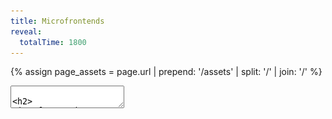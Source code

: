 ```yaml
---
title: Microfrontends
reveal:
  totalTime: 1800
---
```


<!-- Get the assets path, removing the trailing slash -->

{% assign page_assets = page.url | prepend: '/assets' | split: '/' | join: '/' %}

<style>
  .image-container {
    height: 100%;
    display: grid;
    grid-template-columns: repeat(3, 1fr);
    place-items: center;
  }
</style>

<section data-markdown data-separator-vertical="Aside:\n">
<textarea data-template>

<h2>
Microfrontends
<br />
&
<br />
Module Federation
</h2>

Alex Lockhart

---

# Hi 👋

---

<div style="display: grid; grid-template-columns: 1fr 1fr">
  <img src="{{ page_assets }}/amelia-1.jpeg" />
  <img src="{{ page_assets }}/amelia-2.jpeg" />
</div>

Notes:

- And of course, most importantly, my partner and I have a cat named Amelia.

---

## Some Assumptions

- Create React App (CRA) <!-- .element: class="fragment" -->
- React (ReactDOM, rendering) <!-- .element: class="fragment" -->
- Some advanced React APIs (Lazy, Error Boundaries, Suspense) <!-- .element: class="fragment" -->
- Dependencies <!-- .element: class="fragment" -->
- Bundlers (Webpack, plugins, singletons) <!-- .element: class="fragment" -->

Notes:

- We're going to talk about a lot of things today!
- It's okay if you haven't used these things, or even heard of them before.
- I'm going to try to explain all the important bits as we go along.
- Knowledge of these is hopefully not necessary to understand this talk.
- But here's a few things that will come up.
- If you want to talk about these in-depth, come find me after the talk!
- First, we're going to be pretty React heavy tonight. That means:
- (next)
- I'll be assuming you're familiar with Create React App,
- (next)
- and React itself, as well as
- (next)
- some of the more advanced React APIs like Lazy, Error Boundaries, and Suspense.
- (next)
- We'll also be talking about dependencies,
- (next)
- and how they're bundled.

---

<!-- .slide: data-auto-animate data-auto-animate-id="the-problem" -->

## The Problem

<div class="image-container">
  <img src="{{ page_assets }}/web-app-monolith.png" style="width: 40%; justify-self: end;" />
  <div class="r-stack" style="padding: 100px">
    <img src="{{ page_assets }}/arrow.png" />
    <img src="{{ page_assets }}/arrow.png" />
    <img src="{{ page_assets }}/arrow.png" />
    <img src="{{ page_assets }}/arrow.png" />
    <img src="{{ page_assets }}/arrow.png" />
    <img src="{{ page_assets }}/arrow.png" />
    <img src="{{ page_assets }}/arrow.png" />
    <img src="{{ page_assets }}/arrow.png" />
    <img src="{{ page_assets }}/arrow.png" />
  </div>
  <img src="{{ page_assets }}/server-monolith.png" style="width: 40%; justify-self: start;" />
</div>

Notes:

- The classic client-server relationship. Our business sells shapes!
- Our users go to our website, our app loads, and they do things that talk to the server.
- Business is going well. So well, in fact, that our application keeps growing.

---

<!-- .slide: data-auto-animate data-auto-animate-id="the-problem" -->

## The Problem

<style>
  .many-arrow {
    width: 40%;
    position: relative; 
  }
</style>

<div class="image-container">
  <img src="{{ page_assets }}/web-app-monolith.png" />
  <div class="r-stack" style="padding: 40px">
    <img src="{{ page_assets }}/arrow.png" class="many-arrow" style="top: -20px; left: -15px" />
    <img src="{{ page_assets }}/arrow.png" class="many-arrow" style="top: 40px; left: -10px" />
    <img src="{{ page_assets }}/arrow.png" class="many-arrow" style="top: 60px; left: 0px" />
    <img src="{{ page_assets }}/arrow.png" class="many-arrow" style="top: -40px; left: 10px" />
    <img src="{{ page_assets }}/arrow.png" class="many-arrow" style="top: -80px; left: 5px" />
    <img src="{{ page_assets }}/arrow.png" class="many-arrow" style="top: 80px; left: -20px" /> 
    <img src="{{ page_assets }}/arrow.png" class="many-arrow" style="top: 0px; left: 15px" />
    <img src="{{ page_assets }}/arrow.png" class="many-arrow" style="top: 20px; left: -5px" />
    <img src="{{ page_assets }}/arrow.png" class="many-arrow" style="top: -60px; left: 20px" />
  </div>
  <img src="{{ page_assets }}/server-monolith.png" />
</div>

Notes:

- And GROWING.

---

## Why is this a problem?

- Lots of commits to the same code <!-- .element: class="fragment" -->
- Longer build times <!-- .element: class="fragment" -->
- Longer load times <!-- .element: class="fragment" -->

Notes:

- So why is this a problem?
- (next)
- Well, bigger applications probably have more developers all working on the same codebase.
- (next)
- Bigger applications also mean longer build times, both locally and in your CI pipeline.
  - When your application takes an hour to build… you have a problem.
- (next)
- And, loading that giant frontend application means that your users have to wait!

---

<style>
  .microservices.image-container {
    grid-template-columns: repeat(3, 1fr) 2fr;
  }
  .microservices.image-container img {
    width: 50%;
  }
  .microservices.image-container .inner {
    display: grid;
    grid-template-columns: repeat(2, 1fr);
    place-items: center;
  }
</style>

<div class="microservices image-container">
  <img src="{{ page_assets }}/web-app-monolith.png" />
  <img src="{{ page_assets }}/arrow.png" />
  <img src="{{ page_assets }}/server-blank.png" />
  <div class="inner">
    <img src="{{ page_assets }}/arrow.png" style="position: relative; top: 80px; rotate: -30deg;" />
    <img src="{{ page_assets }}/server-green.png" />
    <img src="{{ page_assets }}/arrow.png" style="position: relative; top: 20px; rotate: -15deg" />
    <img src="{{ page_assets }}/server-yellow.png" />
    <img src="{{ page_assets }}/arrow.png" style="position: relative; bottom: 20px; rotate: 15deg" />
    <img src="{{ page_assets }}/server-red.png" />
    <img src="{{ page_assets }}/arrow.png" style="position: relative; bottom: 80px; rotate: 30deg" />
    <img src="{{ page_assets }}/server-blue.png" />
  </div>
</div>

Notes:

- We have ways of solving this on the backend. We can start splitting up our servers into a classic microservice architecture.
- Instead of a monolith that handles EVERYTHING, we have an entrypoint and a bunch of smaller microservices that handle specific slices of our business.
- This lets our development teams each focus on one or more individual microservices - no more giant merge conflicts because you’re in the same codebase with 100 other people.
- These microservices are also much faster to build and deploy - instead of waiting an hour for our monolith, it might take only 10 minutes for our microservice to deploy.
- And most importantly - if we do it right, our users will never be able to tell the difference.
- That’s great for our backend - but what about our web app?

---

## Goals

1. It should feel like one application <!-- .element: class="fragment" -->
2. It should be performant <!-- .element: class="fragment" -->
3. It should have a great development experience <!-- .element: class="fragment" -->

Notes:

- Looking at what we can do in the backend, we can set some goals.
- We want this to be a step forward, not a step back.
  - (next)
  - We had one application, and we want it to keep feeling like that.
    - Just like how our microservices feel like one API!
  - (next)
  - We don't want a performance hit for this.
    - Our users don't want a worse experience just so we can try fun things!
  - (next)
  - We want to keep our developer experience good.
    - Otherwise, what's the point!

---

<!-- .slide: data-auto-animate data-auto-animate-id="web-app-slices" -->

<div class="r-stack">
  <img src="{{ page_assets }}/web-app-blank.png" />
  <img src="{{ page_assets }}/web-app-green.png" style="position: relative; bottom: 60px; right: 95px;" />
  <img src="{{ page_assets }}/web-app-yellow.png" style="position: relative; right: 48px; top: 50px;" />
  <img src="{{ page_assets }}/web-app-red-blue.png" style="position: relative; left: 85px;" />
</div>

Notes:

- Well, what if we sliced it up?

---

<!-- .slide: data-auto-animate data-auto-animate-id="web-app-slices" -->

<div class="r-stack">
  <img src="{{ page_assets }}/web-app-blank.png" />
  <img src="{{ page_assets }}/web-app-green.png" style="position: relative; bottom: 100px; right: 300px;" />
  <img src="{{ page_assets }}/web-app-yellow.png" style="position: relative; right: 300px; top: 50px;" />
  <img src="{{ page_assets }}/web-app-red-blue.png" style="position: relative; left: 300px;" />
</div>

## Microfrontends <!-- .element: class="fragment" -->

## (or MFEs) <!-- .element: class="fragment" style="text-transform: initial" -->

Notes:

- Instead of a single monolith web application, we could break this up into multiple small ones
- Each small web app could then handle it's own things, and we'd stitch them together to make a single consistent experience
- (next)
- We could even call them.... **Microfrontends**
- (next)
- Or for short, MFEs

---

<!-- .slide: data-auto-animate data-auto-animate-id="module-federation" -->

## Module Federation

Notes:

- So how do we accomplish that?
- There's a couple different ways, but I'm going to talk about an approach using Module Federation.

---

<!-- .slide: data-auto-animate data-auto-animate-id="module-federation" -->

## Module Federation

https://module-federation.github.io/

Notes:

- This won't be a full tutorial, but if you want to learn more, I suggest checking out their Github organization.
- You can find support for even more tools there.

---

<!-- .slide: data-auto-animate data-auto-animate-id="module-federation" -->

## Webpack

## Module Federation

## In React <!-- .element: class="fragment" -->

Notes:

- Today, though, let's focus on Webpack Module Federation. It's what I'm most familiar with, and I think the concepts are going to be pretty transferrable.
- (next)
- And because I haven't narrowed my focus enough, let's focus specifically on React web applications.
- Not to worry - if you don't use React, a lot of these concepts can still apply to you. It's all just Javascript modules!

---

## Get Building 🛠️

Notes:

- I'm going to go through some of the major steps to get setup with Module Federation.
- We're going to create a single host app and two remote apps.
- And as much as I'm sure you'd love to watch me live code three apps... I'm going to skip that bit.
- But, I'll make all the slides and code available at the end.

---

<!-- .slide: data-background-color="white" data-background-iframe="https://lockhart.dev/module-federation-example/host-app/#/remote1?spin=true" data-preload -->

Notes:

- We have a host app with a set of tabs that will let us load other content.
- For now, it's just spinning, waiting for the remotes!

---

<!-- .slide: data-background-color="white" data-background-iframe="https://lockhart.dev/module-federation-example/remote-app-1/" data-preload -->

Notes:

- We have our first remote app: a list of products.

---

<!-- .slide: data-background-color="white" data-background-iframe="https://lockhart.dev/module-federation-example/remote-app-2/" data-preload -->

Notes:

- And we have our second remote app: a checkout form.
- Now, let's put them all together!

---

<!-- .slide: data-visibility="hidden" -->

## App Structure

```sh [|8-10|14]
.
├── package-lock.json
├── package.json
├── public
│   └── ...
├── src
│   ├── App.tsx
│   ├── bootstrap
│   │   ├── app.tsx # only in our remote apps
│   │   └── local.tsx # our old index.tsx
│   ├── components
│   │   └── ...
│   ├── index.css
│   └── index.ts # loads bootstrap/local.tsx
└── tsconfig.json
```

Notes:

- First, let's take a look at the structure of these apps.
- This will be pretty familiar with anyone who's used Create React App before. But we did make a few changes.
- (next)
- These files are going to be what bootstraps our app.
  - `local.tsx` is our old `index.tsx`. It creates a new React root, and we use that for local development.
  - `app.tsx` exposes our components in our remote apps for the host to load.
- (next)
- And now, `index.ts` just loads our local entrypoint.

---

# Setup

## Entrypoints & Bootstrapping

Notes:

- First, let's check out how we setup the entrypoints to our app.

---

## Bootstrapping Remotely

```ts
// src/bootstrap/app.tsx

import { App } from "../App";

export default App;
```

Notes:

- First off, the `app` entrypoint.
- We don't want our remote apps to create the React root and bootstrap themselves.
- So, this entrypoint doesn't. It just exports the component we want to expose.
- We want it as basic as possible!
  - If we wrap our App with providers here, they'll cover up the ones from the host.

---

<!-- .slide: data-auto-animate data-auto-animate-id="bootstrapping-locally" -->

## Bootstrapping Locally

```tsx []
// src/bootstrap/local.tsx

import React from "react";
import ReactDOM from "react-dom/client";
import { App } from "../App";
import "../index.css";

const root = ReactDOM.createRoot(document.getElementById("root"));
root.render(
  <React.StrictMode>
    <App />
  </React.StrictMode>
);
```

Notes:

- Next, our `local` entrypoint.
- There's not much to discuss here. This is just the standard CRA `index.tsx` file, moved & renamed.
  - It imports the App, creates the root, and renders it.

---

<!-- .slide: data-auto-animate data-auto-animate-id="bootstrapping-locally" -->

## Bootstrapping Locally

```tsx [|3-4|6-8]
// src/index.ts

// ❌ This won't work once we turn on Module Federation!
// import "./bootstrap/local";

// 🪄 magic
// Import the component, create the React root, render...
import("./bootstrap/local").catch((e) => console.error(e));

// TS wants an import, export, or an
// empty 'export {}' statement to make it a module.
export {};
```

Notes:

- But how we use it changed.
- (next)
- We don't just import the entrypoint. That's important.
  - This would work without Module Federation, but with it, we will just get a blank screen.
- (next)
- Instead, we make it load our entrypoint asynchronously. This will be important later!

---

# Setup

## Configure Webpack

---

## Get Our Remotes Ready

```sh
npm i react-app-rewired webpack-merge
```

<div style="font-size: 35px">

```js [|10,15|11|16|17-19|20-30]
// config-overrides.js

const { merge } = require("webpack-merge");
const ModuleFederationPlugin = require("webpack/lib/container/ModuleFederationPlugin");
const { dependencies } = require("./package.json");

module.exports = function override(config) {
  return merge(config, {
    output: {
      uniqueName: "remote_app_1",
      publicPath: "http://localhost:3001/",
    },
    plugins: [
      new ModuleFederationPlugin({
        name: "remote_app_1",
        filename: "remoteEntry.js",
        exposes: {
          "./App": "./src/bootstrap/app",
        },
        shared: {
          ...dependencies,
          react: {
            singleton: true,
            requiredVersion: dependencies["react"],
          },
          "react-dom": {
            singleton: true,
            requiredVersion: dependencies["react-dom"],
          },
        },
      }),
    ],
  });
};
```

</div>

Notes:

- Now that we have `react-app-rewired` installed, we need to install our configuration overrides.
- Oh boy, we really added a lot here. Let's go through it.
  - (next)
  - First, we name this app so that Webpack can refer to it later.
  - (next)
  - We add a public path where this remote can be reached. For now, we'll do `localhost`.
  - (next)
  - Then, we added the name of the file that can be used to load this remote.
  - (next)
  - We declared what components we expose through that `remoteEntry.js` file
    - Here's our `app` entrypoint from the previous step!
  - (next)
  - Finally, we declared the dependencies that this remote "shares".
    - These are the reason why our local entrypoint needs to be loaded async!
    - We'll see what these are about in a bit.

---

## Get Our Host Ready

```sh
npm i react-app-rewired webpack-merge
```

<div style="font-size: 35px">

```js [|15-25|11-14]
// config-overrides.js

const { merge } = require("webpack-merge");
const ModuleFederationPlugin = require("webpack/lib/container/ModuleFederationPlugin");
const { dependencies } = require("./package.json");

module.exports = function override(config) {
  return merge(config, {
    plugins: [
      new ModuleFederationPlugin({
        remotes: {
          remote_app_1: "remote_app_1@http://localhost:3001/remoteEntry.js",
          remote_app_2: "remote_app_2@http://localhost:3002/remoteEntry.js",
        },
        shared: {
          ...dependencies,
          react: {
            singleton: true,
            requiredVersion: dependencies["react"],
          },
          "react-dom": {
            singleton: true,
            requiredVersion: dependencies["react-dom"],
          },
        },
      }),
    ],
  });
};
```

</div>

Notes:

- Alright. Home stretch. Our remotes are done, let's look at the host.
- There's a bit less config here.
  - (next)
  - We've got the same shared dependencies again.
  - (next)
  - But this is the fun bit. Here we declare what remote apps this project can access.

---

<!-- .slide: data-auto-animate data-auto-animate-id="remote-url" -->

## Remote URL

```text
remote_app_1@http://localhost:3001/remoteEntry.js
```

Notes:

- Let's take a closer look.
- This path that we use here, we actually build this up out of the configuration we use in the remote.

---

<!-- .slide: data-auto-animate data-auto-animate-id="remote-url" -->

## Remote URL

```text
remote_app_1@http://localhost:3001/remoteEntry.js
```

```text
{name}@{publicPath}{filename}
```

<div style="font-size: 35px">

```js [11,15,16]
// config-overrides.js

const { merge } = require("webpack-merge");
const ModuleFederationPlugin = require("webpack/lib/container/ModuleFederationPlugin");
const { dependencies } = require("./package.json");

module.exports = function override(config) {
  return merge(config, {
    output: {
      uniqueName: "remote_app_1",
      publicPath: "http://localhost:3001/",
    },
    plugins: [
      new ModuleFederationPlugin({
        name: "remote_app_1",
        filename: "remoteEntry.js",
        exposes: {
          "./App": "./src/bootstrap/app",
        },
        shared: {
          ...dependencies,
          react: {
            singleton: true,
            requiredVersion: dependencies["react"],
          },
          "react-dom": {
            singleton: true,
            requiredVersion: dependencies["react-dom"],
          },
        },
      }),
    ],
  });
};
```

</div>

Notes:

- The `name` is our "username" in the URL
- The `publicPath` becomes the base of our URL
- And the `filename` becomes the file we append to the base.

---

# Do it!

---

<!-- .slide: data-auto-animate data-auto-animate-id="get-our-host-ready" -->

## Render Our Remote

<div style="font-size: 35px;">

```tsx [|1|3-7|3,7|4,6|5]
const Remote1App = React.lazy(() => import("remote_app_1/App"));

<ErrorBoundary fallback={<h1>🤷</h1>}>
  <React.Suspense fallback={<CircularProgress />}>
    <Remote1App />
  </React.Suspense>
</ErrorBoundary>;
```

</div>

Notes:

- Awesome. Now we're ready to use it!
- (next)
- First, we import it. The module we import is "name of remote in webpack" / "name of exposed component"
  - The `React.lazy` is important here, too. With this, we'll only fetch the remote bundle when we need to render it.
- (next)
- Then we use it!
  - (next)
  - We wrap the whole thing in an error boundary in case the component fails to load.
  - (next)
  - We wrap it in Suspense too, so that we can display a spinner while it loads.
  - (next)
  - And then we just render the component.
    - We're just rendering it as-is, but this is a fully fledged React component! You can pass props, you can wrap it in other components, you can do whatever you like.

---

<!-- .slide: data-background-color="white" data-background-iframe="https://lockhart.dev/module-federation-example/host-app" data-preload -->

# 🎉 🎉 🎉 <!-- .element: class="fragment fade-out" -->

Notes:

- And it Just Works™️
- (next)
- And not only does it work, but we get some amazing benefits.
  - First off, our host-app provides an MUI theme. And if the theme changes in the host, it changes the remotes, too!
  - Now think, what if we had a shared React Query context? Or a shared React Router context? We'd be able to do a ton of really powerful things, all with different apps!

---

# Sharing Dependencies

---

## Sharing Dependencies

```ts
shared: {
  ...dependencies,
  react: {
    singleton: true,
    requiredVersion: dependencies["react"],
  },
  "react-dom": {
    singleton: true,
    requiredVersion: dependencies["react-dom"],
  },
}
```

Notes:

- These shared dependencies are the reason why we need the "room for magic" above.
- By sharing dependencies across our microfrontends, we're getting at our first two goals:
  1. It should feel like one application
  2. It should be performant
- Let's look at why.

---

<div style="display: grid; grid-template-columns: repeat(2, 50%); font-size: 30px;">
<div>

Module Federation ❌

```sh [|8|7]
build
├── index.html
└── static
    ├── css
    │   └── main.8a685450.css
    └── js
        ├── 787.83a184bd.chunk.js
        └── main.d2804cea.js
```

</div>
<div>

Module Federation + Sharing ✅

```sh [|21|7-20]
build
├── index.html
└── static
    ├── css
    │   └── 735.19f42a5c.chunk.css
    └── js
        ├── 164.d173b888.chunk.js
        ├── 184.658dae2a.chunk.js
        ├── 192.eeafc2fa.chunk.js
        ├── 225.77016a9a.chunk.js
        ├── 357.e948afb0.chunk.js
        ├── 361.5b8c06a6.chunk.js
        ├── 677.5bffb570.chunk.js
        ├── 702.bc15c451.chunk.js
        ├── 73.23dbfaa2.chunk.js
        ├── 735.693974f1.chunk.js
        ├── 783.97111ac3.chunk.js
        ├── 787.1912ef9c.chunk.js
        ├── 791.6276d6ee.chunk.js
        ├── 938.c91fb019.chunk.js
        └── main.24d3dcb7.js
```

</div>

Notes:

- The easiest way to illustrate this is in the build artifacts.
- On the left hand side, we have a standard CRA output.
  - (next)
  - We've got our main bundle with _everything_ in it
  - (next)
  - And we've got a separate bundle that is really just the `web-vitals` package.
- On the right hand side, through, is a different story.
  - (next)
  - We've still got a main bundle, but it's _very_ small. Pretty much just Webpack.
  - (next)
  - And then we've got a ton of other bundles. In fact, we've got roughly one for every dependency that we are sharing.
- **This** is where Module Federation really shines.
  - Since each of these chunks is a dependency, we only have to load them if we need them.
  - So if either the host or the remote have a (valid) dependency already, we skip it.
  - This means we can load our remotes super fast, since they might just be our own code and no dependencies.

Aside:

## Woah!

But what's in each chunk?

```sh
npm run build
npx source-map-explorer 'build/static/js/*.js'
```

Notes:

- You might be asking yourselves, how can I be confident about what is in each chunk?
- You can use the `source-map-explorer` tool to see for youself.

---

## Sharing Dependencies

```ts [|2|3,4,7,8]
shared: {
  ...dependencies,
  react: {
    singleton: true,
    requiredVersion: dependencies["react"],
  },
  "react-dom": {
    singleton: true,
    requiredVersion: dependencies["react-dom"],
  },
}
```

Notes:

- One more thing.
- (next)
- You'll notice that for most of the dependencies, we're just spreading them.
- (next)
- But for React and React DOM, we're adding some extra - we're declaring them `singleton`s.
  - A `singleton` shared dependency means that only one version will ever be present in the runtime.
  - This is super important for React and React DOM since they have set global state as part of their operations.
  - Without this, our remotes will create their own React references, and everything will fall apart.

---

## Did We Meet Our Goals?

1. It should feel like one application <!-- .element: class="fragment" -->
2. It should be performant <!-- .element: class="fragment" -->
3. It should have a great development experience <!-- .element: class="fragment" -->

Notes:

- Let's revisit our goals.
- (next)
- This feels like one application. And in truth it is! Everything gets loaded into the same JS runtime.
- (next)
- This is also fairly performant. We end up have to make more network requests, but we aren't downloading React three times. We aren't eagerly fetching every remote. And once it's all in the browser, it works great.
- (next)
- And finally, while I didn't get into it much today, it's easy to develop on. I can work on a single MFE in isolation and not worry about having to bootstrap the world to get there.

---

## Gotchas

1. Caching <!-- .element: class="fragment" -->
2. Deployments <!-- .element: class="fragment" -->
3. Dependency Clashes <!-- .element: class="fragment" -->
4. Dirty Contexts <!-- .element: class="fragment" -->

Notes:

- Finally, there are some gotchas.
- (next)
- You'll recall that we load the remote MFEs with a `remoteEntry.js` file.
  - It has no hash! If it did, our host couldn't find it.
  - **But**, this means we need to be super careful that our webserver and our browser don't cache it.
- (next)
- Part of this comes up when we deploy.
  - If our host has loaded the `remoteEntry.js` file, but not the chunks, what happens if we deploy?
  - The chunks might have changed, and might not be available any more.
  - To get around this, we can either keep old versions accessible for a period of time, or we can make the host re-fetch the `remoteEntry.js` file if it fails to load a chunk.
- (next)
- With all these shared dependencies rolling around, we need to be careful.
  - React Router specifically wants the **same exact** version to be used across the entire runtime. Otherwise, your remotes might fail to load!
- (next)
- And finally, dirty contexts. If one of your remotes loads some global CSS, the rest of your app is going to see it. That can be a great thing! But it can also muck things up.

---

## ✂️ Cut For Time ✂️

- A Remote can be a Host, too!
- We can federate any JS modules - not just components.
- We can have an app made up of mixed frameworks!

---

## Thank you!

<div style="display: grid; grid-template-columns: repeat(2, 1fr); place-items: center;">
  <div style="display: flex; flex-direction: column; align-items: center;">
    <p>Alex Lockhart</p>
    <img src="/assets/profile.jpg" alt="a photo of the author" style="width: 200px" />
    <img src="{{ page_assets }}/logo-datasite-light.svg" style="width: 200px" />
  </div>
  <div style="width: 100%">
    <a href="https://lockhart.dev">lockhart.dev</a>
    <img src="{{ page_assets }}/qr.png" style="width: 60%" />
  </div>
</div>

</textarea>
</section>
